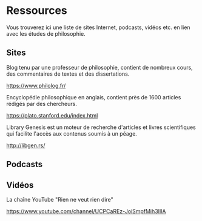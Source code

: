 # Ressources

Vous trouverez ici une liste de sites Internet, podcasts, vidéos etc. en lien avec les études de philosophie.

Sites
---

Blog tenu par une professeur de philosophie, contient de nombreux cours, des commentaires de textes et des dissertations.

https://www.philolog.fr/

Encyclopédie philosophique en anglais, contient près de 1600 articles rédigés par des chercheurs.

https://plato.stanford.edu/index.html

Library Genesis est un moteur de recherche d'articles et livres scientifiques qui facilite l'accès aux contenus soumis à un péage.

http://libgen.rs/

Podcasts
---

Vidéos
---
La chaîne YouTube "Rien ne veut rien dire"

https://www.youtube.com/channel/UCPCaREz-JoiSmpfMih3IlIA
